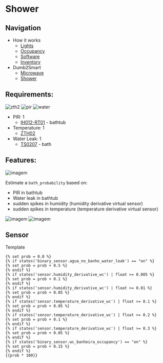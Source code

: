# Shower

## Navigation

- How it works
  - [Lights](../how/lights.md)
  - [Occupancy](../how/occupancy.md)
  - [Software](../how/software.md)
  - [Inventory](../how/inventory.md)
- Dumb2Smart
  - [Microwave](./microwave.md)
  - [Shower](./bath.md)

## Requirements:

![zth2](https://www.zigbee2mqtt.io/images/devices/ZTH02.jpg)
![pir](https://www.zigbee2mqtt.io/images/devices/IH012-RT01.jpg)
![water](https://www.zigbee2mqtt.io/images/devices/TS0207_water_leak_detector_2.jpg)

- PIR: 1
  - [IH012-RT01](https://www.zigbee2mqtt.io/devices/IH012-RT01.html#tuya-ih012-rt01) - bathtub
- Temperature: 1
  - [ZTH02](https://www.zigbee2mqtt.io/devices/ZTH02.html#tuya-zth02)
- Water Leak: 1
  - [TS0207](https://www.zigbee2mqtt.io/devices/TS0207_water_leak_detector_2.html#tuya-ts0207_water_leak_detector_2) - bath

## Features:

![imagem](https://github.com/JarbasAl/smarthouse/assets/33701864/5aa484bf-c65c-42f8-9656-a6431de09003)

Estimate a `bath_probability` based on:
- PIR in bathtub
- Water leak in bathtub
- sudden spikes in humidity (humidity derivative virtual sensor)
- sudden spikes in temperature (temperature derivative virtual sensor)

![imagem](https://github.com/JarbasAl/smarthouse/assets/33701864/adadc84c-b2c7-4368-b105-eb8475924c17)
![imagem](https://github.com/JarbasAl/smarthouse/assets/33701864/76dbc542-03af-40cc-bc5c-fd20f2760570)

## Sensor

Template
```
{% set prob = 0.0 %}
{% if states('binary_sensor.agua_no_banho_water_leak') == "on" %}
{% set prob = prob + 0.5 %}
{% endif %}
{% if states('sensor.humidity_derivative_wc') | float >= 0.005 %}
{% set prob = prob + 0.1 %}
{% endif %}
{% if states('sensor.humidity_derivative_wc') | float >= 0.01 %}
{% set prob = prob + 0.05 %}
{% endif %}
{% if states('sensor.temperature_derivative_wc') | float >= 0.1 %}
{% set prob = prob + 0.05 %}
{% endif %}
{% if states('sensor.temperature_derivative_wc') | float >= 0.2 %}
{% set prob = prob + 0.1 %}
{% endif %}
{% if states('sensor.temperature_derivative_wc') | float >= 0.3 %}
{% set prob = prob + 0.05 %}
{% endif %}
{% if states('binary_sensor.wc_banheira_occupancy') == "on" %}
{% set prob = prob + 0.15 %}
{% endif %}
{{prob * 100}}
```

